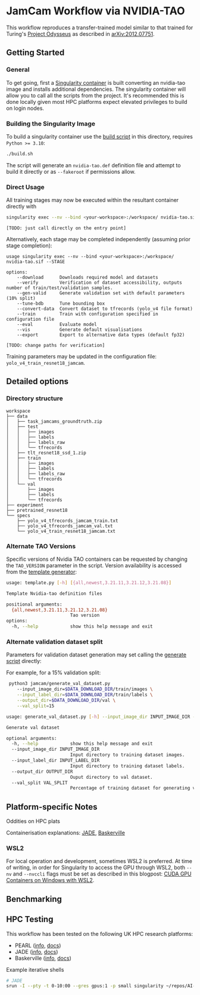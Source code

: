 # JamCam Workflow via NVIDIA-TAO

This workflow reproduces a transfer-trained model similar to that trained for Turing's [Project Odysseus](https://www.turing.ac.uk/research/research-projects/project-odysseus-understanding-london-busyness-and-exiting-lockdown) as described in [arXiv:2012.07751](https://arxiv.org/abs/2012.07751).

## Getting Started

### General

To get going, first a [Singularity container](https://sylabs.io/guides/3.5/user-guide/index.html) is built converting an nvidia-tao image and installs additional dependencies. The singularity container will allow you to call all the scripts from the project. It's recommended this is done locally given most HPC platforms expect elevated privileges to build on login nodes.



### Building the Singularity Image

To build a singularity container use the [build script](build.sh) in this directory, requires `Python >= 3.10`:
```bash
./build.sh
```
The script will generate an `nvidia-tao.def` definition file and attempt to build it directly or as `--fakeroot` if permissions allow.


### Direct Usage
All training stages may now be executed within the resultant container directly with 

```bash
singularity exec --nv --bind <your-workspace>:/workspace/ nvidia-tao.sif jamcam/entry.sh --all
```
```[TODO: just call directly on the entry point]```  

Alternatively, each stage may be completed independently (assuming prior stage completion):

```
usage singularity exec --nv --bind <your-workspace>:/workspace/ nvidia-tao.sif --STAGE

options:
    --download      Downloads required model and datasets
    --verify        Verification of dataset accessibility, outputs number of train/test/validation samples.
	--gen-valid     Generate validation set with default parameters (10% split)
	--tune-bdb      Tune bounding box
	--convert-data  Convert dataset to tfrecords (yolo_v4 file format)
	--train         Train with configuration specified in configuration file
	--eval          Evaluate model
	--vis           Generate default visualisations
	--export        Export to alternative data types (default fp32)
```
```[TODO: change paths for verification]```
<!-- Assuming non quantization aware training (QAT) -->

Training parameters may be updated in the configuration file: `yolo_v4_train_resnet18_jamcam`.


## Detailed options

### Directory structure
```
workspace
├── data
│   ├── task_jamcams_groundtruth.zip
│   ├── test
│   │   ├── images
│   │   ├── labels
│   │   ├── labels_raw
│   │   └── tfrecords
│   ├── tlt_resnet18_ssd_1.zip
│   ├── train
│   │   ├── images
│   │   ├── labels
│   │   ├── labels_raw
│   │   └── tfrecords
│   └── val
│       ├── images
│       ├── labels
│       └── tfrecords
├── experiment
├── pretrained_resnet18
└── specs
    ├── yolo_v4_tfrecords_jamcam_train.txt
    ├── yolo_v4_tfrecords_jamcam_val.txt
    └── yolo_v4_train_resnet18_jamcam.txt
```

### Alternate TAO Versions

Specific versions of Nvidia TAO containers can be requested by changing the `TAO_VERSION` parameter in the script. Version availability is accessed from the [template generator](../../base_containers/nvidia-tao/template.py):

```bash
usage: template.py [-h] [{all,newest,3.21.11,3.21.12,3.21.08}]

Template Nvidia-tao definition files

positional arguments:
  {all,newest,3.21.11,3.21.12,3.21.08}
                        Tao version
options:
  -h, --help            show this help message and exit
```

### Alternate validation dataset split
Parameters for validation dataset generation may set calling the [generate script](jamcam/generate_val_dataset.py) directly:

For example, for a 15% validation split:
```bash
 python3 jamcam/generate_val_dataset.py 
    --input_image_dir=$DATA_DOWNLOAD_DIR/train/images \
	--input_label_dir=$DATA_DOWNLOAD_DIR/train/labels \
	--output_dir=$DATA_DOWNLOAD_DIR/val \
    --val_split=15
```

```bash
usage: generate_val_dataset.py [-h] --input_image_dir INPUT_IMAGE_DIR --input_label_dir INPUT_LABEL_DIR --output_dir OUTPUT_DIR [--val_split VAL_SPLIT]

Generate val dataset

optional arguments:
  -h, --help            show this help message and exit
  --input_image_dir INPUT_IMAGE_DIR
                        Input directory to training dataset images.
  --input_label_dir INPUT_LABEL_DIR
                        Input directory to training dataset labels.
  --output_dir OUTPUT_DIR
                        Ouput directory to val dataset.
  --val_split VAL_SPLIT
                        Percentage of training dataset for generating val dataset
```

## Platform-specific Notes

Oddities on HPC plats

Containerisation explanations: [JADE](http://docs.jade.ac.uk/en/latest/jade/containers.html#singularity-containers), [Baskerville](https://docs.baskerville.ac.uk/singularity/)

### WSL2
For local operation and development, sometimes WSL2 is preferred. At time of writing, in order for Singularity to access the GPU through WSL2, both `--nv` and `--nvccli` flags must be set as described in this blogpost:
[CUDA GPU Containers on Windows with WSL2](https://sylabs.io/2022/03/wsl2-gpu/).

## Benchmarking

## HPC Testing
This workflow has been tested on the following UK HPC research platforms:
 - PEARL ([info](https://www.turing.ac.uk/research/asg/pearl), [docs](https://pearl-cluster.readthedocs.io//))
 - JADE ([info](https://www.jade.ac.uk/), [docs](https://docs.jade.ac.uk/))
 - Baskerville ([info](https://www.baskerville.ac.uk/), [docs](https://docs.baskerville.ac.uk/))


Example iterative shells

```bash
# JADE
srun -I --pty -t 0-10:00 --gres gpus:1 -p small singularity ~/repos/AI-workflows/workflows/jamcam/nvidia-tao.sif
```